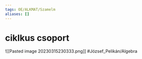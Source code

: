 ```yaml
---
tags: OE/ALKMAT/Szamelm 
aliases: []
---
```

# ciklkus csoport
![[Pasted image 20230315230333.png]]
#József_Pelikán/Algebra 